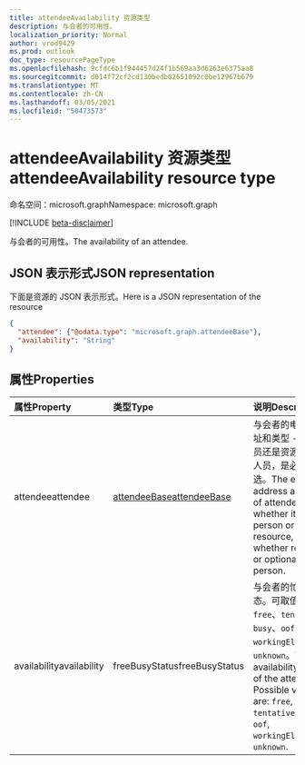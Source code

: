 ```yaml
---
title: attendeeAvailability 资源类型
description: 与会者的可用性。
localization_priority: Normal
author: vrod9429
ms.prod: outlook
doc_type: resourcePageType
ms.openlocfilehash: 9cfdc6b1f944457d24f1b569aa3d6263e6375aa8
ms.sourcegitcommit: d014f72cf2cd130bedb02651092c0be12967b679
ms.translationtype: MT
ms.contentlocale: zh-CN
ms.lasthandoff: 03/05/2021
ms.locfileid: "50473573"
---
```

# <a name="attendeeavailability-resource-type"></a><span data-ttu-id="9a8ea-103">attendeeAvailability 资源类型</span><span class="sxs-lookup"><span data-stu-id="9a8ea-103">attendeeAvailability resource type</span></span>

<span data-ttu-id="9a8ea-104">命名空间：microsoft.graph</span><span class="sxs-lookup"><span data-stu-id="9a8ea-104">Namespace: microsoft.graph</span></span>

[!INCLUDE [beta-disclaimer](../../includes/beta-disclaimer.md)]

<span data-ttu-id="9a8ea-105">与会者的可用性。</span><span class="sxs-lookup"><span data-stu-id="9a8ea-105">The availability of an attendee.</span></span>

## <a name="json-representation"></a><span data-ttu-id="9a8ea-106">JSON 表示形式</span><span class="sxs-lookup"><span data-stu-id="9a8ea-106">JSON representation</span></span>

<span data-ttu-id="9a8ea-107">下面是资源的 JSON 表示形式。</span><span class="sxs-lookup"><span data-stu-id="9a8ea-107">Here is a JSON representation of the resource</span></span>

<!-- {
  "blockType": "resource",
  "optionalProperties": [

  ],
  "@odata.type": "microsoft.graph.attendeeAvailability"
}-->

```json
{
  "attendee": {"@odata.type": "microsoft.graph.attendeeBase"},
  "availability": "String"
}

```
## <a name="properties"></a><span data-ttu-id="9a8ea-108">属性</span><span class="sxs-lookup"><span data-stu-id="9a8ea-108">Properties</span></span>
| <span data-ttu-id="9a8ea-109">属性</span><span class="sxs-lookup"><span data-stu-id="9a8ea-109">Property</span></span>     | <span data-ttu-id="9a8ea-110">类型</span><span class="sxs-lookup"><span data-stu-id="9a8ea-110">Type</span></span>   |<span data-ttu-id="9a8ea-111">说明</span><span class="sxs-lookup"><span data-stu-id="9a8ea-111">Description</span></span>|
|:---------------|:--------|:----------|
|<span data-ttu-id="9a8ea-112">attendee</span><span class="sxs-lookup"><span data-stu-id="9a8ea-112">attendee</span></span>|[<span data-ttu-id="9a8ea-113">attendeeBase</span><span class="sxs-lookup"><span data-stu-id="9a8ea-113">attendeeBase</span></span>](attendeebase.md)|<span data-ttu-id="9a8ea-114">与会者的电子邮件地址和类型 - 无论是人员还是资源，如果是人员，是必需还是可选。</span><span class="sxs-lookup"><span data-stu-id="9a8ea-114">The email address and type of attendee - whether it's a person or a resource, and whether required or optional if it's a person.</span></span>|
|<span data-ttu-id="9a8ea-115">availability</span><span class="sxs-lookup"><span data-stu-id="9a8ea-115">availability</span></span>|<span data-ttu-id="9a8ea-116">freeBusyStatus</span><span class="sxs-lookup"><span data-stu-id="9a8ea-116">freeBusyStatus</span></span>| <span data-ttu-id="9a8ea-p101">与会者的忙/闲状态。可取值为：`free`、`tentative`、`busy`、`oof`、`workingElsewhere`、`unknown`。</span><span class="sxs-lookup"><span data-stu-id="9a8ea-p101">The availability status of the attendee. Possible values are: `free`, `tentative`, `busy`, `oof`, `workingElsewhere`, `unknown`.</span></span>|

<!-- uuid: 8fcb5dbc-d5aa-4681-8e31-b001d5168d79
2015-10-25 14:57:30 UTC -->
<!--
{
  "type": "#page.annotation",
  "description": "attendeeAvailability resource",
  "keywords": "",
  "section": "documentation",
  "tocPath": "",
  "suppressions": []
}
-->


